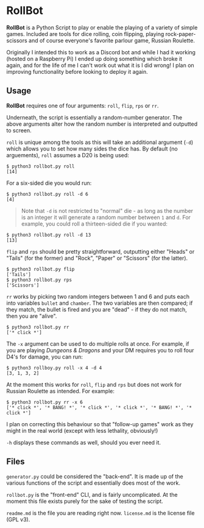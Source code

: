 # RollBot

**RollBot** is a Python Script to play or enable the playing of a variety of simple games. Included are tools for dice rolling, coin flipping, playing rock-paper-scissors and of course everyone's favorite parlour game, Russian Roulette.

Originally I intended this to work as a Discord bot and while I had it working (hosted on a Raspberry Pi) I ended up doing something which broke it again, and for the life of me I can't work out what it is I did wrong! I plan on improving functionality before looking to deploy it again.

## Usage

**RollBot** requires one of four arguments: `roll`, `flip`, `rps` or `rr`.

Underneath, the script is essentially a random-number generator. The above arguments alter how the random number is interpreted and outputted to screen. 

`roll` is unique among the tools as this will take an additional argument (`-d`) which allows you to set how many sides the dice has. By default (no arguements), `roll` assumes a D20 is being used: 

    $ python3 rollbot.py roll
    [14]    

For a six-sided die you would run: 

    $ python3 rollbot.py roll -d 6
    [4]

> Note that `-d` is not restricted to "normal" die - as long as the number is an integer it will generate a random number between `1` and `d`. For example, you could roll a thirteen-sided die if you wanted:

    $ python3 rollbot.py roll -d 13
    [13]

`flip` and `rps` should be pretty straightforward, outputting either "Heads" or "Tails" (for the former) and "Rock", "Paper" or "Scissors" (for the latter).

    $ python3 rollbot.py flip
    ['Tails']
    $ python3 rollbot.py rps
    ['Scissors']

`rr` works by picking two random integers between 1 and 6 and puts each into variables `bullet` and `chamber`. The two variables are then compared; if they match, the bullet is fired and you are "dead" - if they do not match, then you are "alive".

    $ python3 rollbot.py rr
    ['* click *']

The `-x` argument can be used to do multiple rolls at once. For example, if you are playing *Dungeons & Dragons* and your DM requires you to roll four D4's for damage, you can run:

    $ python3 rollboy.py roll -x 4 -d 4
    [3, 1, 3, 2]

At the moment this works for `roll`, `flip` and `rps` but does not work for Russian Roulette as intended. For example:

    $ python3 rollbot.py rr -x 6
    ['* click *', '* BANG! *', '* click *', '* click *', '* BANG! *', '* click *']

I plan on correcting this behaviour so that "follow-up games" work as they might in the real world (except with less lethality, obviously!)

`-h` displays these commands as well, should you ever need it.

## Files

`generator.py` could be considered the "back-end". It is made up of the various functions of the script and essentially does most of the work. 

`rollbot.py` is the "front-end" CLI, and is fairly uncomplicated. At the moment this file exists purely for the sake of testing the script. 

`readme.md` is the file you are reading right now. `license.md` is the license file (GPL v3).